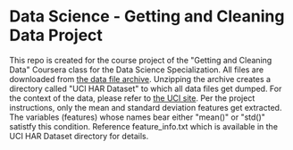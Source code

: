 # Data Science - Getting and Cleaning Data Project
This repo is created for the course project of the "Getting and Cleaning Data" Coursera class for the Data Science Specialization. 
All files are downloaded from [the data file archive](https://d396qusza40orc.cloudfront.net/getdata%2Fprojectfiles%2FUCI%20HAR%20Dataset.zip). Unzipping the archive creates a directory called "UCI HAR Dataset" to which all data files get dumped. For the context of the data, please refer to [the UCI site](http://archive.ics.uci.edu/ml/datasets/Human+Activity+Recognition+Using+Smartphones). 
Per the project instructions, only the mean and standard deviation features get extracted. The variables (features) whose names bear either "mean()" or "std()" satistfy this condition. Reference feature_info.txt which is available in the UCI HAR Dataset directory for details.
